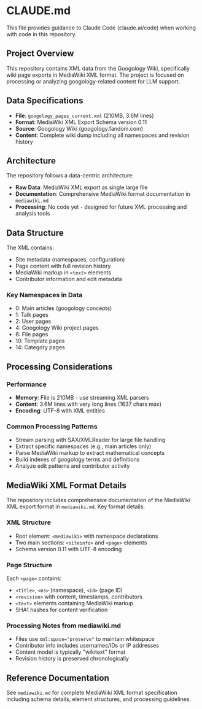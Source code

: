 # CLAUDE.md

This file provides guidance to Claude Code (claude.ai/code) when working with code in this repository.

## Project Overview

This repository contains XML data from the Googology Wiki, specifically wiki page exports in MediaWiki XML format. The project is focused on processing or analyzing googology-related content for LLM support.

## Data Specifications

- **File**: `googology_pages_current.xml` (210MB, 3.6M lines)
- **Format**: MediaWiki XML Export Schema version 0.11
- **Source**: Googology Wiki (googology.fandom.com)
- **Content**: Complete wiki dump including all namespaces and revision history

## Architecture

The repository follows a data-centric architecture:
- **Raw Data**: MediaWiki XML export as single large file
- **Documentation**: Comprehensive MediaWiki format documentation in `mediawiki.md`
- **Processing**: No code yet - designed for future XML processing and analysis tools

## Data Structure

The XML contains:
- Site metadata (namespaces, configuration)
- Page content with full revision history
- MediaWiki markup in `<text>` elements
- Contributor information and edit metadata

### Key Namespaces in Data
- 0: Main articles (googology concepts)
- 1: Talk pages
- 2: User pages
- 4: Googology Wiki project pages
- 6: File pages
- 10: Template pages
- 14: Category pages

## Processing Considerations

### Performance
- **Memory**: File is 210MB - use streaming XML parsers
- **Content**: 3.6M lines with very long lines (1637 chars max)
- **Encoding**: UTF-8 with XML entities

### Common Processing Patterns
- Stream parsing with SAX/XMLReader for large file handling
- Extract specific namespaces (e.g., main articles only)
- Parse MediaWiki markup to extract mathematical concepts
- Build indexes of googology terms and definitions
- Analyze edit patterns and contributor activity

## MediaWiki XML Format Details

The repository includes comprehensive documentation of the MediaWiki XML export format in `mediawiki.md`. Key format details:

### XML Structure
- Root element: `<mediawiki>` with namespace declarations
- Two main sections: `<siteinfo>` and `<page>` elements
- Schema version 0.11 with UTF-8 encoding

### Page Structure
Each `<page>` contains:
- `<title>`, `<ns>` (namespace), `<id>` (page ID)
- `<revision>` with content, timestamps, contributors
- `<text>` elements containing MediaWiki markup
- SHA1 hashes for content verification

### Processing Notes from mediawiki.md
- Files use `xml:space="preserve"` to maintain whitespace
- Contributor info includes usernames/IDs or IP addresses
- Content model is typically "wikitext" format
- Revision history is preserved chronologically

## Reference Documentation

See `mediawiki.md` for complete MediaWiki XML format specification including schema details, element structures, and processing guidelines.
